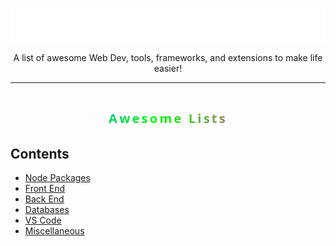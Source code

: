 <div align="center">

![rainbow-title](/assets/rainbow-title.svg)

<p>A list of awesome Web Dev, tools, frameworks, and extensions to make life easier!</p>

</div>

---

<svg fill="none" viewBox="0 0 800 86" xmlns="http://www.w3.org/2000/svg">
<foreignObject width="100%" height="100%">
<div xmlns="http://www.w3.org/1999/xhtml">
<style>
.content {
  display: flex;
  align-items: center;
  justify-content: center;
  width: 100%;
  height: fit-content;
}
.content h1 {
  font-family: system-ui;
  white-space: nowrap;
  text-align: center;
  text-decoration: underline;
  font-size: 32px;
  letter-spacing: 5px;
  background: linear-gradient(to right, #6666ff, #0099ff, #00ff00, #ff3399, #6666ff);
  -webkit-background-clip: text;
  background-clip: text;
  color: transparent;
  animation: rainbow_animation 6s ease-in-out infinite;
  background-size: 400% 100%;
}
@keyframes rainbow_animation {
  0%,
  100% {
    background-position: 0 0;
  }
  50% {
    background-position: 100% 0;
  }
}
</style>
<div class="content">
<h1>Awesome Lists</h1>
</div>
</div>
</foreignObject>
</svg>

## Contents

- [Node Packages](https://github.com/parkercode98/test-awesome-list/blob/main/lists/node-packages/node-packages.md)
- [Front End](https://github.com/parkercode98/test-awesome-list/blob/main/lists/front-end/front-end.md)
- [Back End](https://github.com/parkercode98/test-awesome-list/blob/main/lists/back-end/back-end.md)
- [Databases](https://github.com/parkercode98/test-awesome-list/blob/main/lists/databases/databases.md)
- [VS Code](https://github.com/parkercode98/test-awesome-list/blob/main/lists/vs-code/vs-code.md)
- [Miscellaneous](https://github.com/parkercode98/test-awesome-list/blob/main/lists/miscellaneous/miscellaneous.md)
